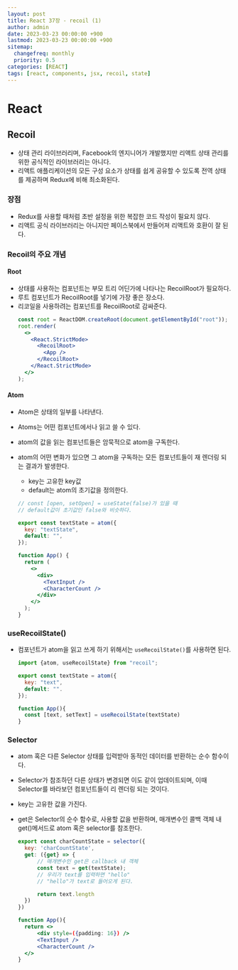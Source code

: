 ```yaml
---
layout: post
title: React 37장 - recoil (1)
author: admin
date: 2023-03-23 00:00:00 +900
lastmod: 2023-03-23 00:00:00 +900
sitemap:
  changefreq: monthly
  priority: 0.5
categories: [REACT]
tags: [react, components, jsx, recoil, state]
---
```


# React

## Recoil

- 상태 관리 라이브러리며, Facebook의 엔지니어가 개발했지만 리액트 상태 관리를 위한 공식적인 라이브러리는 아니다.
- 리액트 애플리케이션의 모든 구성 요소가 상태를 쉽게 공유할 수 있도록 전역 상태를 제공하며 Redux에 비해 최소화된다.

### 장점

- Redux를 사용할 때처럼 초반 설정을 위한 복잡한 코드 작성이 필요치 않다.
- 리액트 공식 라이브러리는 아니지만 페이스북에서 만들어져 리액트와 호환이 잘 된다.

### Recoil의 주요 개념

#### Root

- 상태를 사용하는 컴포넌트는 부모 트리 어딘가에 나타나는 RecoilRoot가 필요하다.
- 루트 컴포넌트가 RecoilRoot를 넣기에 가장 좋은 장소다.
- 리코일을 사용하려는 컴포넌트를 RecoilRoot로 감싸준다.
  ```jsx
  const root = ReactDOM.createRoot(document.getElementById("root"));
  root.render(
    <>
      <React.StrictMode>
        <RecoilRoot>
          <App />
        </RecoilRoot>
      </React.StrictMode>
    </>
  );
  ```

#### Atom

- Atom은 상태의 일부를 나타낸다.
- Atoms는 어떤 컴포넌트에서나 읽고 쓸 수 있다.
- atom의 값을 읽는 컴포넌트들은 암묵적으로 atom을 구독한다.
- atom의 어떤 변화가 있으면 그 atom을 구독하는 모든 컴포넌트들이 재 렌더링 되는 결과가 발생한다.

  - key는 고유한 key값
  - default는 atom의 초기값을 정의한다.

  ```jsx
  // const [open, setOpen] = useState(false)가 있을 때
  // default값이 초기값인 false와 비슷하다.

  export const textState = atom({
    key: "textState",
    default: "",
  });

  function App() {
    return (
      <>
        <div>
          <TextInput />
          <CharacterCount />
        </div>
      </>
    );
  }
  ```

### useRecoilState()

- 컴포넌트가 atom을 읽고 쓰게 하기 위해서는 `useRecoilState()`를 사용하면 된다.

  ```jsx
  import {atom, useRecoilState} from "recoil";

  export const textState = atom({
    key: "text",
    default: "".
  });

  function App(){
    const [text, setText] = useRecoilState(textState)
  }
  ```

### Selector

- atom 혹은 다른 Selector 상태를 입력받아 동적인 데이터를 반환하는 순수 함수이다.
- Selector가 참조하던 다른 상태가 변경되면 이도 같이 업데이트되며, 이때 Selector를 바라보던 컴포넌트들이 리 렌더링 되는 것이다.
- key는 고유한 값을 가진다.
- get은 Selector의 순수 함수로, 사용할 값을 반환하며, 매개변수인 콜백 객체 내 get()메서드로 atom 혹은 selector를 참조한다.

  ```jsx
  export const charCountState = selector({
    key: 'charCountState',
    get: ({get} => {
        // 매개변수인 get은 callback 내 객체
        const text = get(textState);
        // 우리가 text를 입력하면 "hello"
        // "hello"가 text로 들어오게 된다.

        return text.length
    })
  })

  function App(){
    return <>
        <div style=({padding: 16}) />
        <TextInput />
        <CharacterCount />
    </>
  }
  ```
